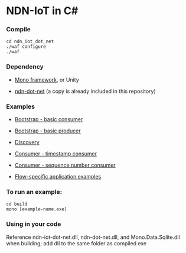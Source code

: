 NDN-IoT in C\#
=====================

### Compile
```
cd ndn_iot_dot_net
./waf configure
./waf
```

### Dependency
* [Mono framework](http://www.mono-project.com/download/), or Unity

* [ndn-dot-net](https://github.com/named-data/ndn-dot-net) (a copy is already included in this repository)

### Examples
* [Bootstrap - basic consumer](https://github.com/remap/ndn-flow/blob/master/framework/ndn_iot_dot_net/examples/test-consuming.cs)

* [Bootstrap - basic producer](https://github.com/remap/ndn-flow/blob/master/framework/ndn_iot_dot_net/examples/test-producing.cs)

* [Discovery](https://github.com/remap/ndn-flow/blob/master/framework/ndn_iot_dot_net/examples/test-discovery.cs)

* [Consumer - timestamp consumer](https://github.com/remap/ndn-flow/blob/master/framework/ndn_iot_dot_net/examples/test-timestamp-consumer.cs)

* [Consumer - sequence number consumer](https://github.com/remap/ndn-flow/blob/master/framework/ndn_iot_dot_net/examples/test-sequential-consumer.cs)

* [Flow-specific application examples](https://github.com/remap/ndn-flow/tree/master/application/unity)

### To run an example:
```
cd build
mono [example-name.exe]
```

### Using in your code
Reference ndn-iot-dot-net.dll, ndn-dot-net.dll, and Mono.Data.Sqlite.dll when building; add dll to the same folder as compiled exe